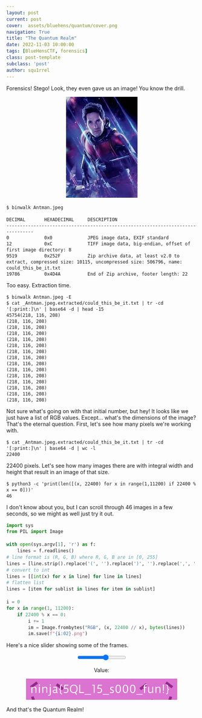 ```yaml
---
layout: post
current: post
cover:  assets/bluehens/quantum/cover.png
navigation: True
title: "The Quantum Realm"
date: 2022-11-03 10:00:00
tags: [BlueHensCTF, forensics]
class: post-template
subclass: 'post'
author: squ1rrel
---
```


Forensics! Stego! Look, they even gave us an image! You know the drill.

<center>
    <img src="/assets/bluehens/quantum/Antman.jpg" alt="Antman provided image">
</center>

```ShellSession
$ binwalk Antman.jpeg

DECIMAL       HEXADECIMAL     DESCRIPTION
--------------------------------------------------------------------------------
0             0x0             JPEG image data, EXIF standard
12            0xC             TIFF image data, big-endian, offset of first image directory: 8
9519          0x252F          Zip archive data, at least v2.0 to extract, compressed size: 10115, uncompressed size: 506796, name: could_this_be_it.txt
19786         0x4D4A          End of Zip archive, footer length: 22
```

Too easy.  Extraction time.

```ShellSession
$ binwalk Antman.jpeg -E
$ cat _Antman.jpeg.extracted/could_this_be_it.txt | tr -cd '[:print:]\n' | base64 -d | head -15
45754(218, 116, 208)
(218, 116, 208)
(218, 116, 208)
(218, 116, 208)
(218, 116, 208)
(218, 116, 208)
(218, 116, 208)
(218, 116, 208)
(218, 116, 208)
(218, 116, 208)
(218, 116, 208)
(218, 116, 208)
(218, 116, 208)
(218, 116, 208)
(218, 116, 208)
```

Not sure what's going on with that initial number, but hey!  It looks
like we just have a list of RGB values.  Except... what's the
dimensions of the image?  That's the eternal question.  First, let's
see how many pixels we're working with.

```ShellSession
$ cat _Antman.jpeg.extracted/could_this_be_it.txt | tr -cd '[:print:]\n' | base64 -d | wc -l
22400
```

22400 pixels.  Let's see how many images there are with integral width
and height that result in an image of that size.

```ShellSession
$ python3 -c 'print(len([(x, 22400) for x in range(1,11200) if 22400 % x == 0]))'
46
```

I don't know about you, but I can scroll through 46 images in a few
seconds, so we might as well just try it out.

```python
import sys
from PIL import Image

with open(sys.argv[1], 'r') as f:
    lines = f.readlines()
# line format is (R, G, B) where R, G, B are in [0, 255]
lines = [line.strip().replace('(', '').replace(')', '').replace(',', ' ').split() for line in lines]
# convert to int
lines = [[int(x) for x in line] for line in lines]
# flatten list
lines = [item for sublist in lines for item in sublist]

i = 0
for x in range(1, 11200):
    if 22400 % x == 0:
        i += 1
        im = Image.frombytes("RGB", (x, 22400 // x), bytes(lines))
        im.save(f"{i:02}.png")
```

Here's a nice slider showing some of the frames.

<center>
<div class="slider">
    <input type="range" min="20" max="40" value="32" class="slider" id="myRange">
    <p>Value: <span id="demo"></span></p>
</div>

<div class="image">
    <img id="image" src="/assets/bluehens/quantum/antman_frames/32.png" alt="Antman">
</div>

</center>

<script>
    const slider = document.getElementById("myRange");
    const output = document.getElementById("demo");
    output.innerHTML = slider.value;
    slider.oninput = function() {
        output.innerHTML = this.value;
        document.getElementById("image").src = `/assets/bluehens/quantum/antman_frames/` + this.value + ".png";
    }
</script>

And that's the Quantum Realm!
